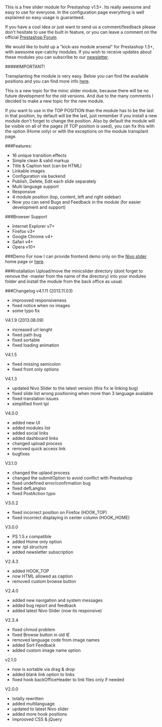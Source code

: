 This is a free slider module for Prestashop v1.5+. Its really awesome and easy to use for everyone. In the configuration page everything is well explained so easy usage is guaranteed. 

If you have a cool idea or just want to send us a comment/feedback please don't hesitate to use the built in feature, or you can leave a comment on the official [Prestashop Forum](http://www.prestashop.com/forums/topic/194690-free-module-minic-slider-for-ps-15/page__p__965180#entry965180).

We would like to build up a "kick-ass module arsenal" for Prestashop 1.5+, with awesome eye-catchy modules. If you wish to receive updates about these modules you can subscribe to our [newsletter](http://module.minic.ro/newsletter/).

#####IMPORTANT!

Transplanting the module is very easy. Below you can find the available positions and you can find more info [here](http://doc.prestashop.com/display/PS15/Managing+Modules+and+Themes#ManagingModulesandThemes-Movingamodulewithinahook).

This is a new topic for the minic slider module, because there will be no future development for the old versions. And due to the many comments I decided to make a new topic for the new module.

If you want to use in the TOP POSITION than the module has to be the last in that position, by default will be the last, just remember if you install a new module don't forget to change the position. Also by default the module will be visible on all of the pages (if TOP position is used), you can fix this with the option (Home only) or with the exceptions on the module transplant page.

###Features:
- 16 unique transition effects</li>
- Simple clean & valid markup
- Title & Caption text (can be HTML)
- Linkable images
- Configuration via backend
- Publish, Delete, Edit each slide separately
- Multi language support
- Responsive
- 4 module position (top, content, left and right sidebar)
- Now you can send Bugs and Feedback in the module (for easier development and support)

###Browser Support
- Internet Explorer v7+
- Firefox v3+
- Google Chrome v4+
- Safari v4+
- Opera v10+

###Demo
For now I can provide frontend demo only on the [Nivo slider](http://dev7studios.com/nivo-slider/) home page or [here](http://module.minic.ro).

###Installation
Upload/move the minicslider directory (dont forget to remove the -master from the name of the directory) into your modules folder and install the module from the back office as usual.

###Changelog
v4.1.11 (2013.11.03)
- improoved responsiveness
- fixed notice when no images
- some typo fix

V4.1.9 (2013.08.09)
- increased url lenght
- fixed path bug
- fixed sortable
- fixed loading animation

V4.1.5
- fixed missing semicolon
- fixed front only options

V4.1.3
- updated Nivo Slider to the latest version (this fix ie linking bug)
- fixed slide list wrong positioning when more than 3 language available
- fixed translation issues
- simplified front tpl

V4.0.0
- added new UI
- added modules list
- added social links
- added dashboard links
- changed upload process
- removed quick access link
- bugfixes

V3.1.0
- changed the uplaod process
- changed the submitOption to avoid conflict with Prestashop
- fixed undefined error/confirmation bug
- fixed defLangIso
- fixed PostAction typo

V3.0.2

- fixed incorrect position on Firefox (HOOK_TOP)
- fixed incorrect displaying in center column (HOOK_HOME)

V3.0.0

- PS 1.5.x compatible
- added Home only option
- new .tpl structure
- added newsletter subscription

V2.4.3

- added HOOK_TOP
- now HTML allowed as caption
- removed custom browse button

V2.4.0

- added new navigation and system messages
- added bug report and feedback
- added latest Nivo Slider (now its responsive)

V2.3.4

- fixed chmod problem
- fixed Browse button in old IE
- removed language code from image names
- added Sort Feedback
- added custom image name option

v2.1.0

- now is sortable via drag & drop
- added blank link option to links
- fixed hook backOfficeHeader to link files only if needed

V2.0.0

- totally rewritten
- added multilanguage
- updated to latest Nivo slider
- added more hook positions
- improoved CSS & jQuery